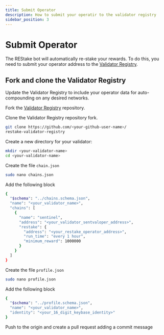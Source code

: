 ```yaml
---
title: Submit Operator
description: How to submit your operatir to the validator registry
sidebar_position: 3
---
```


# Submit Operator

The REStake bot will automatically re-stake your rewards. To do this, you need to submit your operator address to the [Validator Registry](https://github.com/eco-stake/validator-registry).

## Fork and clone the Validator Registry

Update the Validator Registry to include your operator data for auto-compounding on any desired networks.

Fork the [Validator Registry](https://github.com/eco-stake/validator-registry) repository.

Clone the Validator Registry repository fork.

```bash
git clone https://github.com/<your-github-user-name>/
restake-validator-registry
```

Create a new directory for your validator:

```bash
mkdir <your-validator-name>
cd <your-validator-name>
```

Create the file `chain.json`

```bash
sudo nano chains.json
```

Add the following block

```bash title="chains.json"
{
  "$schema": "../chains.schema.json",
  "name": "<your_validator_name>",
  "chains": [
    {
      "name": "sentinel",
      "address": "<your_validator_sentvaloper_address>",
      "restake": {
        "address": "<your_restake_operator_address>",
        "run_time": "every 1 hour",
        "minimum_reward": 1000000
      }
    }
  ]
}
```

Create the file `profile.json`

```bash
sudo nano profile.json
```

Add the following block

```bash title="profile.json"
{
  "$schema": "../profile.schema.json",
  "name": "<your_validator_name>",
  "identity": "<your_16_digit_keybase_identity>"
}
```

Push to the origin and create a pull request adding a commit message